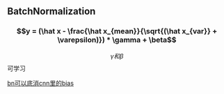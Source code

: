 ## BatchNormalization

### $$y = (\hat x - \frac{\hat x_{mean}}{\sqrt{(\hat x_{var}}  + \varepsilon)}) * \gamma + \beta$$

$$\gamma 和\beta$$可学习

[bn可以底消cnn里的bias](https://blog.csdn.net/u010698086/article/details/78046671)


